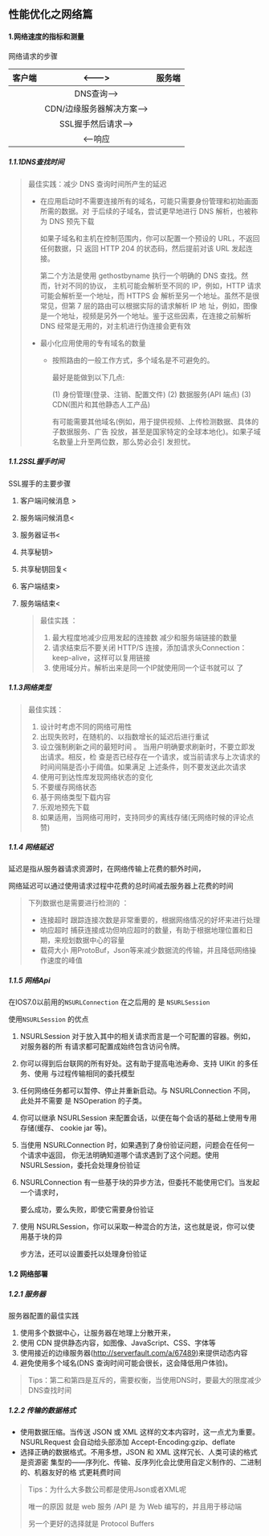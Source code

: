 ## 性能优化之网络篇

#### 1.网络速度的指标和测量

网络请求的步骤 

| 客户端 |           <———>           | 服务端 |
| :----: | :-----------------------: | :----: |
|        |        DNS查询——>         |        |
|        | CDN/边缘服务器解决方案——> |        |
|        |    SSL握手然后请求——>     |        |
|        |          <——响应          |        |



##### 1.1.1DNS查找时间

> 最佳实践：减少 DNS 查询时间所产生的延迟
>
> - 在应用启动时不需要连接所有的域名，可能只需要身份管理和初始画面所需的数据。对 于后续的子域名，尝试更早地进行 DNS 解析，也被称为 DNS 预先下载 
>
>   如果子域名和主机在控制范围内，你可以配置一个预设的 URL，不返回任何数据，只 返回 HTTP 204 的状态码，然后提前对该 URL 发起连接。 
>
>   第二个方法是使用 gethostbyname 执行一个明确的 DNS 查找。然而，针对不同的协议， 主机可能会解析至不同的 IP，例如，HTTP 请求可能会解析至一个地址，而 HTTPS 会 解析至另一个地址。虽然不是很常见，但第 7 层的路由可以根据实际的请求解析 IP 地 址，例如，图像是一个地址，视频是另外一个地址。鉴于这些因素，在连接之前解析 DNS 经常是无用的，对主机进行伪连接会更有效 
>
> - 最小化应用使用的专有域名的数量  
>
>   - 按照路由的一般工作方式，多个域名是不可避免的。 
>
>     最好是能做到以下几点: 
>
>     (1) 身份管理(登录、注销、配置文件) (2) 数据服务(API 端点)
>      (3) CDN(图片和其他静态人工产品) 
>
>     有可能需要其他域名(例如，用于提供视频、上传检测数据、具体的子数据服务、广告 投放，甚至是国家特定的全球本地化)。如果子域名数量上升至两位数，那么势必会引 发担忧。 
>
>     

##### 1.1.2SSL握手时间

SSL握手的主要步骤

1. 客户端问候消息 >

2. 服务端问候消息<

3. 服务器证书<

4. 共享秘钥>

5. 共享秘钥回复<

6. 客户端结束>

7. 服务端结束<

   > 最佳实践 ：
   >
   > 1. 最大程度地减少应用发起的连接数 减少和服务端链接的数量 
   > 2. 请求结束后不要关闭 HTTP/S 连接，添加请求头Connection：keep-alive，这样可以复用链接
   > 3.  使用域分片。解析出来是同一个IP就使用同一个证书就可以  了 

##### 1.1.3网络类型 

> 最佳实践：
>
> 1. 设计时考虑不同的网络可用性
> 2. 出现失败时，在随机的、以指数增长的延迟后进行重试
> 3. 设立强制刷新之间的最短时间 。  当用户明确要求刷新时，不要立即发出请求。相反，检
>    查是否已经存在一个请求，或当前请求与上次请求的时间间隔是否小于阈值。如果满足
>    上述条件，则不要发送此次请求
> 4. 使用可到达性库发现网络状态的变化
> 5. 不要缓存网络状态
> 6. 基于网络类型下载内容
> 7. 乐观地预先下载
> 8. 如果适用，当网络可用时，支持同步的离线存储(无网络时候的评论点赞)

##### 1.1.4 网络延迟

延迟是指从服务器请求资源时，在网络传输上花费的额外时间，

网络延迟可以通过使用请求过程中花费的总时间减去服务器上花费的时间

> 下列数据也是需要进行检测的 ：
>
> - 连接超时 
>   跟踪连接次数是非常重要的，根据网络情况的好坏来进行处理
> - 响应超时 
>   捕获连接成功但响应超时的数量，有助于根据地理位置和日期，来规划数据中心的容量
> - 载荷大小
>   用ProtoBuf，Json等来减少数据流的传输，并且降低网络操作速度的峰值 



##### 1.1.5 网络Api 

在IOS7.0以前用的`NSURLConnection` 在之后用的 是 `NSURLSession` 

使用`NSURLSession`  的优点  

1. NSURLSession 对于放入其中的相关请求而言是一个可配置的容器。例如，对服务器的所 有请求都可配置成始终包含访问令牌。 

2. 你可以得到后台联网的所有好处。这有助于提高电池寿命、支持 UIKit 的多任务、使用 与过程传输相同的委托模型 

3. 任何网络任务都可以暂停、停止并重新启动。与 NSURLConnection 不同，此处并不需要 是 NSOperation 的子类。 

4. 你可以继承 NSURLSession 来配置会话，以便在每个会话的基础上使用专用存储(缓存、 cookie jar 等)。 

5. 当使用 NSURLConnection 时，如果遇到了身份验证问题，问题会在任何一个请求中返回， 你无法明确知道哪个请求遇到了这个问题。使用 NSURLSession，委托会处理身份验证 

6. NSURLConnection 有一些基于块的异步方法，但委托不能使用它们。当发起一个请求时， 

   要么成功，要么失败，即使它需要身份验证 

7. 使用 NSURLSession，你可以采取一种混合的方法，这也就是说，你可以使用基于块的异 

   步方法，还可以设置委托以处理身份验证 

#### 1.2 网络部署

##### 1.2.1 服务器

服务器配置的最佳实践 

1. 使用多个数据中心，让服务器在地理上分散开来， 
2. 使用 CDN 提供静态内容，如图像、JavaScript、CSS、字体等 
3. 使用接近的边缘服务器(http://serverfault.com/a/67489)来提供动态内容 
4. 避免使用多个域名(DNS 查询时间可能会很长，这会降低用户体验)。 

> Tips：第二和第四是互斥的，需要权衡，当使用DNS时，要最大的限度减少DNS查找时间

##### 1.2.2 传输的数据格式

- 使用数据压缩。当传送 JSON 或 XML 这样的文本内容时，这一点尤为重要。 NSURLRequest 会自动给头部添加 Accept-Encoding:gzip、deflate 
- 选择正确的数据格式。不用多想，JSON 和 XML 这样冗长、人类可读的格式是资源密 集型的——序列化、传输、反序列化会比使用自定义制作的、二进制的、机器友好的格 式更耗费时间 

> Tips：为什么大多数公司都是使用Json或者XML呢
>
> 唯一的原因 就是 web 服务 /API 是 为 Web 编写的，并且用于移动端 
>
> 另一个更好的选择就是 Protocol Buffers
>
>  

